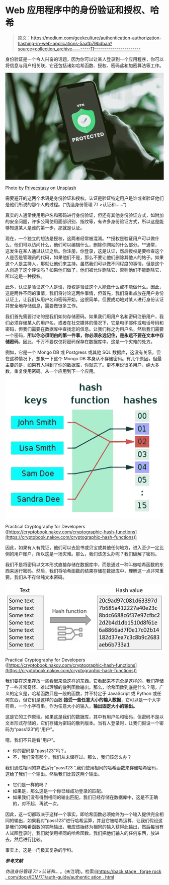 # Web 应用程序中的身份验证和授权、哈希

> 原文：<https://medium.com/geekculture/authentication-authorization-hashing-in-web-applications-5aafb79bdbaa?source=collection_archive---------11----------------------->

身份验证是一个令人兴奋的话题，因为你可以让某人登录到一个应用程序，你可以将信息与用户相关联，它还包括诸如哈希函数、授权、密码盐和加密算法等工作。

![](img/ae23c8290c6752343d8d208ba89100ad.png)

Photo by [Privecstasy](https://unsplash.com/@privecstasy?utm_source=medium&utm_medium=referral) on [Unsplash](https://unsplash.com?utm_source=medium&utm_medium=referral)

需要避开的这两个术语是身份验证和授权。认证是验证特定用户是谁或者验证他们是他们所说的那个人的过程。(“伪造身份管理 7.1 >认证和……”)

真实的人通常使用用户名和密码进行身份验证，但还有其他身份验证方式，如附加的安全问题，许多公司使用面部识别、指纹等，有许多身份验证方式，所以这是能够知道某人是谁的第一步。那就是认证。

现在，一个独立的想法是授权，这两者经常被混淆。**授权是验证用户可以做什么，他们可以访问什么，他们可以编辑什么，删除你网站的什么部分。**通常，这发生在某人通过认证之后。你注册，你登录，这是认证，然后授权是要检查这个人是否是管理员的代码，如果他们不是，那么不要让他们删除其他人的帖子。如果这个人是主持人，那就让他们来主持。虽然我们可以做不同程度的事情，但是这个人创造了这个评论吗？如果他们做了，他们被允许删除它，否则他们不能删除它，所以这是一种授权。

此外，认证是验证这个人是谁，授权是验证这个人能做什么或不能做什么。因此，这是两件不同的事情，我们将讨论这两件事情，但首先，我们将重点放在用户身份认证上，让我们从用户名和密码开始，这很简单，但要成功地对某人进行身份认证并安全地存储信息，需要做很多工作。

我们首先需要讨论的是我们如何存储密码。如果我们用用户名和密码注册用户，我们必须存储某人的用户名，或者在社交媒体的情况下，它是电子邮件或电话号码和密码，但我们需要在数据库中查找您的信息。让我们称之为用户名，然后我们需要一个密码，**所以你必须明白的第一件事，你必须永远记住，是永远不要在文本中存储密码**。因此，千万不要仅仅将密码保存在数据库中。这是一个灾难的处方。

例如，它是一个 Mongo DB 或 Postgress 或其他 SQL 数据库，这没有关系，但在这种情况下，想象一下这个 Mongo DB 本身从不存储密码。有几个原因，但最主要的是，如果有人得到了你的数据库，你就完了。更不用说很多用户，绝大多数，重复使用密码。从一个应用到下一个应用。

![](img/5d9689ff5e7e81c8fd5b6325bfe6845b.png)

Practical Cryptography for Developers ([https://cryptobook.nakov.com/cryptographic-hash-functions](https://cryptobook.nakov.com/cryptographic-hash-functions))

因此，如果有人有凭证，他们可以去脸书或贝宝或其他任何地方，进入至少一定比例的用户账户，所以这是一场灾难。那么，我们该怎么办呢？我们破解了密码。

我们不是将密码以文本形式直接存储在数据库中，而是通过一种叫做哈希函数的东西来运行密码。然后，我们将哈希函数的结果存储在数据库中，理解这一点非常重要。我们从不存储纯文本密码。

![](img/b50b54a9704db8a77bae69757bca2cda.png)

Practical Cryptography for Developers ([https://cryptobook.nakov.com/cryptographic-hash-functions](https://cryptobook.nakov.com/cryptographic-hash-functions))

我们要在这里存放一些看起来像这样的东西。它看起来不完全是这样的。我们存储了一些非常奇怪、难以理解的散列函数输出。那么，哈希函数到底是什么？嗯，广义的定义是，哈希函数只是一般的函数，并不特定于 JavaScript 或 Python 或任何东西，但它们是这样的函数:**接受一些任意大小的输入数据**，它可以是一个大字符串，一个小字符串，作为任意大小的输入，**输出固定大小的输出。**

这是它的工作原理。如果这是我们的数据库，其中有用户名和密码，但密码不是以文本形式存储的，它们存储为密码的散列版本。当有人登录时，让我们假设一个密码为“pass123”的“用户”。

嗯，我们不只是看“用户”。

*   你的密码是“pass123”吗？。
*   不，我们没有那个。我们从未储存过。那么，我们该怎么办？

我们通过相同的算法运行“pass123 ”,我们使用相同的哈希函数来存储哈希密码，这给了我们一个输出。然后我们比较这两个输出。

*   它们是一样的吗？
*   如果是，那么这是一个你已经成功登录的匹配。
*   如果我们没有得到相同的输出匹配，我们已经存储在数据库中，这是不正确的，对不起，再试一次。

因此，这一切都取决于这样一个事实，即哈希函数必须始终为一个输入提供完全相同的输出，如果我对“pass123”进行哈希运算，并且它被哈希运算，让我们假设这是我们的哈希函数的实际输出，我应该始终为相同的输入获得此输出，然后每当有人试图登录时，我们就使用相同的哈希函数。我们把他们输入的任何东西，放进去，然后进行比较。

事实上，这是一门极其复杂的学科。

***参考文献***

*伪造身份管理 7.1 >认证和…* 。(未注明)。检索自[https://back stage . forge rock . com/docs/IDM/7.1/auth-guide/authentic ation . html](https://backstage.forgerock.com/docs/idm/7.1/auth-guide/authentication.html)